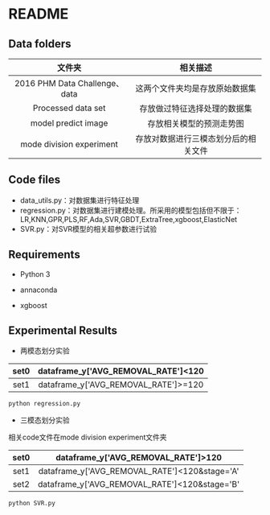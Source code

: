 # README

## Data folders

|            文件夹             |               相关描述               |
| :---------------------------: | :----------------------------------: |
| 2016 PHM Data Challenge、data |    这两个文件夹均是存放原始数据集    |
|      Processed data set       |     存放做过特征选择处理的数据集     |
|      model predict image      |       存放相关模型的预测走势图       |
|   mode division experiment    | 存放对数据进行三模态划分后的相关文件 |




## Code files

- data_utils.py：对数据集进行特征处理
- regression.py：对数据集进行建模处理。所采用的模型包括但不限于：LR,KNN,GPR,PLS,RF,Ada,SVR,GBDT,ExtraTree,xgboost,ElasticNet
- SVR.py：对SVR模型的相关超参数进行试验



## Requirements

- Python 3

- annaconda

- xgboost



## Experimental Results

- 两模态划分实验

| set0 | dataframe_y['AVG_REMOVAL_RATE']<120  |
| :--: | :----------------------------------: |
| set1 | dataframe_y['AVG_REMOVAL_RATE']>=120 |



```python
python regression.py
```

- 三模态划分实验

相关code文件在mode division experiment文件夹

| set0 |      dataframe_y['AVG_REMOVAL_RATE']>120      |
| :--: | :-------------------------------------------: |
| set1 | dataframe_y['AVG_REMOVAL_RATE']<120&stage='A' |
| set2 | dataframe_y['AVG_REMOVAL_RATE']<120&stage='B' |



```python
python SVR.py
```

